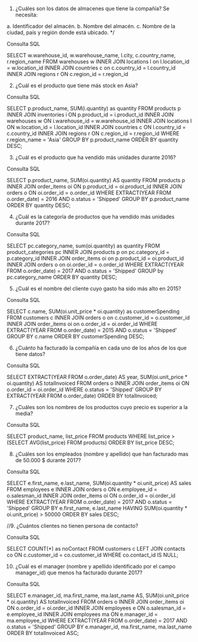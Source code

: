 
1.	¿Cuáles son los datos de almacenes que tiene la compañía? Se necesita:

a.	Identificador del almacén.
b.	Nombre del almacén.
c.	Nombre de la ciudad, país y región donde está ubicado. */

Consulta SQL 

SELECT w.warehouse_id, w.warehouse_name, l.city, c.country_name, r.region_name
FROM warehouses w
INNER JOIN locations l on l.location_id = w.location_id
INNER JOIN countries c on c.country_id = l.country_id
INNER JOIN regions r ON c.region_id = r.region_id


2.	¿Cuál es el producto que tiene más stock en Asia?

Consulta SQL 

SELECT p.product_name, SUM(i.quantity) as quantity 
FROM products p 
INNER JOIN inventories i ON p.product_id = i.product_id 
INNER JOIN warehouses w ON i.warehouse_id = w.warehouse_id 
INNER JOIN locations l ON w.location_id = l.location_id 
INNER JOIN countries c ON l.country_id = c.country_id 
INNER JOIN regions r ON c.region_id = r.region_id 
WHERE r.region_name = 'Asia' 
GROUP BY p.product_name
ORDER BY quantity DESC;

3.	¿Cuál es el producto que ha vendido más unidades durante 2016?

Consulta SQL 

SELECT p.product_name, SUM(oi.quantity) AS quantity
FROM products p
INNER JOIN order_items oi ON p.product_id = oi.product_id
INNER JOIN orders o ON oi.order_id = o.order_id
WHERE EXTRACT(YEAR FROM o.order_date) = 2016
AND o.status = 'Shipped'
GROUP BY p.product_name
ORDER BY quantity DESC;


4.	¿Cuál es la categoría de productos que ha vendido más unidades durante 2017?

Consulta SQL 

SELECT pc.category_name, sum(oi.quantity) as quantity
FROM product_categories pc
INNER JOIN products p on pc.category_id = p.category_id
INNER JOIN order_items oi on p.product_id = oi.product_id
INNER JOIN orders o on oi.order_id = o.order_id
WHERE EXTRACT(YEAR FROM o.order_date) = 2017
AND o.status = 'Shipped'
GROUP by pc.category_name
ORDER BY quantity DESC;


5.	¿Cuál es el nombre del cliente cuyo gasto ha sido más alto en 2015?

Consulta SQL 

SELECT c.name, SUM(oi.unit_price * oi.quantity) as customerSpending
FROM customers c
INNER JOIN orders o on c.customer_id = o.customer_id
INNER JOIN order_items oi on  o.order_id = oi.order_id
WHERE EXTRACT(YEAR FROM o.order_date) = 2015
AND o.status = 'Shipped'
GROUP BY c.name
ORDER BY customerSpending DESC;


6.	¿Cuánto ha facturado la compañía en cada uno de los años de los que tiene datos?

Consulta SQL 

SELECT EXTRACT(YEAR FROM o.order_date) AS year, SUM(oi.unit_price * oi.quantity) AS totalInvoiced
FROM orders o
INNER JOIN order_items oi ON o.order_id = oi.order_id
WHERE o.status = 'Shipped'
GROUP BY EXTRACT(YEAR FROM o.order_date)
ORDER BY totalInvoiced;


7.	¿Cuáles son los nombres de los productos cuyo precio es superior a la media?

Consulta SQL 

SELECT product_name, list_price
FROM products
WHERE list_price > (SELECT AVG(list_price) FROM products)
ORDER BY list_price DESC;


8.	¿Cuáles son los empleados (nombre y apellido) que han facturado mas de 50.000 $ durante 2017?

Consulta SQL 

SELECT e.first_name, e.last_name, SUM(oi.quantity * oi.unit_price) AS sales
FROM employees e
INNER JOIN orders o ON e.employee_id = o.salesman_id
INNER JOIN order_items oi ON o.order_id = oi.order_id
WHERE EXTRACT(YEAR FROM o.order_date) = 2017
AND o.status = 'Shipped'
GROUP BY e.first_name, e.last_name
HAVING SUM(oi.quantity * oi.unit_price) > 50000
ORDER BY sales DESC;



//9.	¿Cuántos clientes no tienen persona de contacto?

Consulta SQL

SELECT COUNT(*) as noContact
FROM customers c
LEFT JOIN contacts co ON c.customer_id = co.customer_id
WHERE co.contact_id IS NULL;


10.	¿Cuál es el manager (nombre y apellido identificado por el campo manager_id) que menos ha facturado durante 2017?


Consulta SQL

SELECT e.manager_id, ma.first_name, ma.last_name AS, SUM(oi.unit_price * oi.quantity) AS totalInvoiced
FROM orders o
INNER JOIN order_items oi ON o.order_id = oi.order_id
INNER JOIN employees e ON o.salesman_id = e.employee_id
INNER JOIN employees ma ON e.manager_id = ma.employee_id
WHERE EXTRACT(YEAR FROM o.order_date) = 2017 
AND o.status = 'Shipped'
GROUP BY e.manager_id, ma.first_name, ma.last_name
ORDER BY totalInvoiced ASC;
